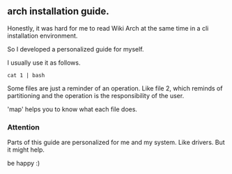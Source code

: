 ## arch installation guide.

Honestly, it was hard for me to read Wiki Arch at the same time in a cli installation environment.

So I developed a personalized guide for myself.

I usually use it as follows.

``cat 1 | bash``

Some files are just a reminder of an operation.
Like file 2, which reminds of partitioning and the operation is the responsibility of the user.


'map' helps you to know what each file does.


### Attention

Parts of this guide are personalized for me and my system. Like drivers. But it might help.

be happy :)

